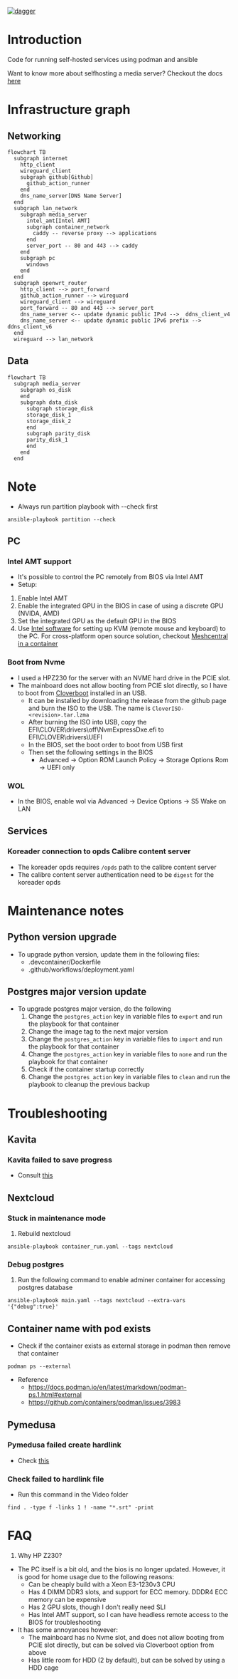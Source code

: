 [![dagger](https://github.com/zephyros-dev/media-server/actions/workflows/deployment.yaml/badge.svg)](https://github.com/zephyros-dev/media-server/actions/workflows/deployment.yaml)

# Introduction

Code for running self-hosted services using podman and ansible

Want to know more about selfhosting a media server? Checkout the docs [here](docs/README.md)

# Infrastructure graph

## Networking

```mermaid
flowchart TB
  subgraph internet
    http_client
    wireguard_client
    subgraph github[Github]
      github_action_runner
    end
    dns_name_server[DNS Name Server]
  end
  subgraph lan_network
    subgraph media_server
      intel_amt[Intel AMT]
      subgraph container_network
        caddy -- reverse proxy --> applications
      end
      server_port -- 80 and 443 --> caddy
    end
    subgraph pc
      windows
    end
  end
  subgraph openwrt_router
    http_client --> port_forward
    github_action_runner --> wireguard
    wireguard_client --> wireguard
    port_forward -- 80 and 443 --> server_port
    dns_name_server <-- update dynamic public IPv4 -->  ddns_client_v4
    dns_name_server <-- update dynamic public IPv6 prefix -->  ddns_client_v6
  end
  wireguard --> lan_network
```

## Data

```mermaid
flowchart TB
  subgraph media_server
    subgraph os_disk
    end
    subgraph data_disk
      subgraph storage_disk
      storage_disk_1
      storage_disk_2
      end
      subgraph parity_disk
      parity_disk_1
      end
    end
  end
```

# Note

- Always run partition playbook with --check first

```
ansible-playbook partition --check
```

## PC

### Intel AMT support

- It's possible to control the PC remotely from BIOS via Intel AMT
- Setup:

1. Enable Intel AMT
2. Enable the integrated GPU in the BIOS in case of using a discrete GPU (NVIDA, AMD)
3. Set the integrated GPU as the default GPU in the BIOS
4. Use [Intel software](https://software.intel.com/sites/manageability/AMT_Implementation_and_Reference_Guide/default.htm?turl=WordDocuments%2Ftoolsusingkvm.htm) for setting up KVM (remote mouse and keyboard) to the PC. For cross-platform open source solution, checkout [Meshcentral in a container](https://github.com/Typhonragewind/meshcentral-docker)

### Boot from Nvme

- I used a HPZ230 for the server with an NVME hard drive in the PCIE slot.
- The mainboard does not allow booting from PCIE slot directly, so I have to boot from [Cloverboot](https://github.com/CloverHackyColor/CloverBootloader) installed in an USB.
  - It can be installed by downloading the release from the github page and burn the ISO to the USB. The name is `CloverISO-<revision>.tar.lzma`
  - After burning the ISO into USB, copy the EFI\CLOVER\drivers\off\NvmExpressDxe.efi to EFI\CLOVER\drivers\UEFI
  - In the BIOS, set the boot order to boot from USB first
  - Then set the following settings in the BIOS
    - Advanced -> Option ROM Launch Policy -> Storage Options Rom -> UEFI only

### WOL

- In the BIOS, enable wol via Advanced -> Device Options -> S5 Wake on LAN

## Services

### Koreader connection to opds Calibre content server

- The koreader opds requires `/opds` path to the calibre content server
- The calibre content server authentication need to be `digest` for the koreader opds

# Maintenance notes

## Python version upgrade

<!-- Waiting for python version manager in renovate -->
<!-- https://github.com/renovatebot/renovate/issues/22225 -->

- To upgrade python version, update them in the following files:
  - .devcontainer/Dockerfile
  - .github/workflows/deployment.yaml

## Postgres major version update

- To upgrade postgres major version, do the following
  1. Change the `postgres_action` key in variable files to `export` and run the playbook for that container
  2. Change the image tag to the next major version
  3. Change the `postgres_action` key in variable files to `import` and run the playbook for that container
  4. Change the `postgres_action` key in variable files to `none` and run the playbook for that container
  5. Check if the container startup correctly
  6. Change the `postgres_action` key in variable files to `clean` and run the playbook to cleanup the previous backup

# Troubleshooting

## Kavita

### Kavita failed to save progress

- Consult [this](https://wiki.kavitareader.com/en/faq#q-im-seeing-database-is-locked-errors-in-my-logs)

## Nextcloud

### Stuck in maintenance mode

1. Rebuild nextcloud

```
ansible-playbook container_run.yaml --tags nextcloud
```

### Debug postgres

1. Run the following command to enable adminer container for accessing postgres database

```
ansible-playbook main.yaml --tags nextcloud --extra-vars '{"debug":true}'
```

## Container name with pod exists

- Check if the container exists as external storage in podman then remove that container

```
podman ps --external
```

- Reference
  - https://docs.podman.io/en/latest/markdown/podman-ps.1.html#external
  - https://github.com/containers/podman/issues/3983

## Pymedusa

### Pymedusa failed create hardlink

- Check [this](roles/pymedusa/README.md)

### Check failed to hardlink file

- Run this command in the Video folder

```
find . -type f -links 1 ! -name "*.srt" -print
```

<!-- TODO: Write a scheduled monitoring for this -->

# FAQ

1. Why HP Z230?

- The PC itself is a bit old, and the bios is no longer updated. However, it is good for home usage due to the following reasons:
  - Can be cheaply build with a Xeon E3-1230v3 CPU
  - Has 4 DIMM DDR3 slots, and support for ECC memory. DDDR4 ECC memory can be expensive
  - Has 2 GPU slots, though I don't really need SLI
  - Has Intel AMT support, so I can have headless remote access to the BIOS for troubleshooting
- It has some annoyances however:
  - The mainboard has no Nvme slot, and does not allow booting from PCIE slot directly, but can be solved via Cloverboot option from above
  - Has little room for HDD (2 by default), but can be solved by using a HDD cage
